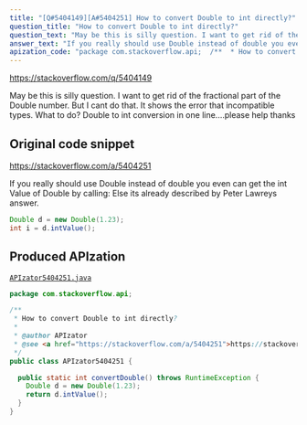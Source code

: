 ```yaml
---
title: "[Q#5404149][A#5404251] How to convert Double to int directly?"
question_title: "How to convert Double to int directly?"
question_text: "May be this is silly question. I want to get rid of the fractional part of the Double number. But I cant do that. It shows the error that incompatible types. What to do? Double to int conversion in one line....please help thanks"
answer_text: "If you really should use Double instead of double you even can get the int Value of Double by calling: Else its already described by Peter Lawreys answer."
apization_code: "package com.stackoverflow.api;  /**  * How to convert Double to int directly?  *  * @author APIzator  * @see <a href=\"https://stackoverflow.com/a/5404251\">https://stackoverflow.com/a/5404251</a>  */ public class APIzator5404251 {    public static int convertDouble() throws RuntimeException {     Double d = new Double(1.23);     return d.intValue();   } }"
---
```


https://stackoverflow.com/q/5404149

May be this is silly question. I want to get rid of the fractional part of the Double number. But I cant do that. It shows the error that incompatible types. What to do?
Double to int conversion in one line....please help thanks



## Original code snippet

https://stackoverflow.com/a/5404251

If you really should use Double instead of double you even can get the int Value of Double by calling:
Else its already described by Peter Lawreys answer.

```java
Double d = new Double(1.23);
int i = d.intValue();
```

## Produced APIzation

[`APIzator5404251.java`](https://github.com/pasqualesalza/apization-temp-data/raw/master/apizations/java/APIzator5404251.java)

```java
package com.stackoverflow.api;

/**
 * How to convert Double to int directly?
 *
 * @author APIzator
 * @see <a href="https://stackoverflow.com/a/5404251">https://stackoverflow.com/a/5404251</a>
 */
public class APIzator5404251 {

  public static int convertDouble() throws RuntimeException {
    Double d = new Double(1.23);
    return d.intValue();
  }
}

```
